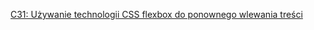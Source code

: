 [C31: Używanie technologii CSS flexbox do ponownego wlewania treści](http://www.w3.org/TR/2016/NOTE-WCAG20-TECHS-20161007/C31)
